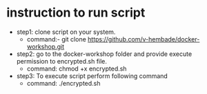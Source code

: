 # instruction to run script 
  - step1: clone script on your system.
    - command:- git clone https://github.com/v-hembade/docker-workshop.git
  - step2: go to the docker-workshop folder and  provide execute permission to encrypted.sh file.
    - command:  chmod +x encrypted.sh
  - step3: To execute script perform following command
    - command: ./encrypted.sh
